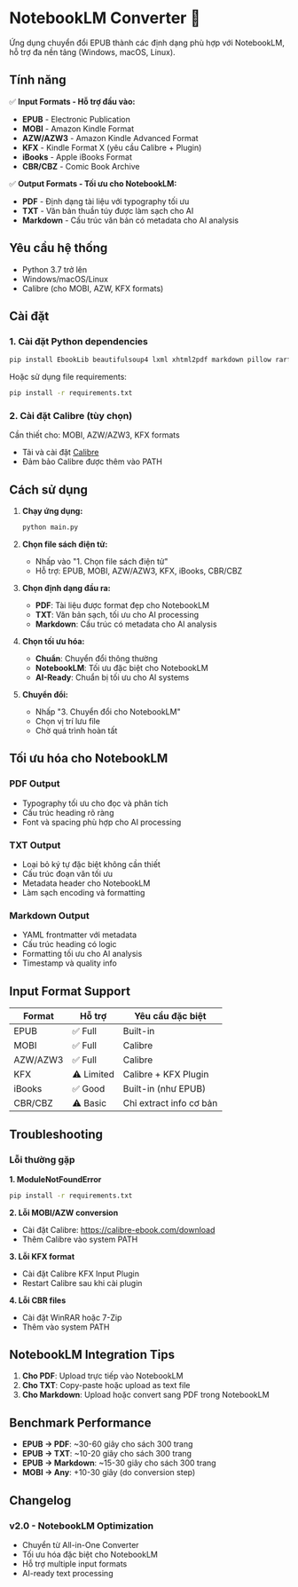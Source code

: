 # NotebookLM Converter 🍎

Ứng dụng chuyển đổi EPUB thành các định dạng phù hợp với NotebookLM, hỗ trợ đa nền tảng (Windows, macOS, Linux).

## Tính năng

✅ **Input Formats - Hỗ trợ đầu vào:**
- **EPUB** - Electronic Publication
- **MOBI** - Amazon Kindle Format
- **AZW/AZW3** - Amazon Kindle Advanced Format
- **KFX** - Kindle Format X (yêu cầu Calibre + Plugin)
- **iBooks** - Apple iBooks Format
- **CBR/CBZ** - Comic Book Archive

✅ **Output Formats - Tối ưu cho NotebookLM:**
- **PDF** - Định dạng tài liệu với typography tối ưu
- **TXT** - Văn bản thuần túy được làm sạch cho AI
- **Markdown** - Cấu trúc văn bản có metadata cho AI analysis

## Yêu cầu hệ thống

- Python 3.7 trở lên
- Windows/macOS/Linux
- Calibre (cho MOBI, AZW, KFX formats)

## Cài đặt

### 1. Cài đặt Python dependencies

```bash
pip install EbookLib beautifulsoup4 lxml xhtml2pdf markdown pillow rarfile
```

Hoặc sử dụng file requirements:
```bash
pip install -r requirements.txt
```

### 2. Cài đặt Calibre (tùy chọn)

Cần thiết cho: MOBI, AZW/AZW3, KFX formats
- Tải và cài đặt [Calibre](https://calibre-ebook.com/download)
- Đảm bảo Calibre được thêm vào PATH

## Cách sử dụng

1. **Chạy ứng dụng:**
   ```bash
   python main.py
   ```

2. **Chọn file sách điện tử:**
   - Nhấp vào "1. Chọn file sách điện tử"
   - Hỗ trợ: EPUB, MOBI, AZW/AZW3, KFX, iBooks, CBR/CBZ

3. **Chọn định dạng đầu ra:**
   - **PDF**: Tài liệu được format đẹp cho NotebookLM
   - **TXT**: Văn bản sạch, tối ưu cho AI processing
   - **Markdown**: Cấu trúc có metadata cho AI analysis

4. **Chọn tối ưu hóa:**
   - **Chuẩn**: Chuyển đổi thông thường
   - **NotebookLM**: Tối ưu đặc biệt cho NotebookLM
   - **AI-Ready**: Chuẩn bị tối ưu cho AI systems

5. **Chuyển đổi:**
   - Nhấp "3. Chuyển đổi cho NotebookLM"
   - Chọn vị trí lưu file
   - Chờ quá trình hoàn tất

## Tối ưu hóa cho NotebookLM

### PDF Output
- Typography tối ưu cho đọc và phân tích
- Cấu trúc heading rõ ràng
- Font và spacing phù hợp cho AI processing

### TXT Output
- Loại bỏ ký tự đặc biệt không cần thiết
- Cấu trúc đoạn văn tối ưu
- Metadata header cho NotebookLM
- Làm sạch encoding và formatting

### Markdown Output
- YAML frontmatter với metadata
- Cấu trúc heading có logic
- Formatting tối ưu cho AI analysis
- Timestamp và quality info

## Input Format Support

| Format | Hỗ trợ | Yêu cầu đặc biệt |
|--------|--------|------------------|
| EPUB | ✅ Full | Built-in |
| MOBI | ✅ Full | Calibre |
| AZW/AZW3 | ✅ Full | Calibre |
| KFX | ⚠️ Limited | Calibre + KFX Plugin |
| iBooks | ✅ Good | Built-in (như EPUB) |
| CBR/CBZ | ⚠️ Basic | Chỉ extract info cơ bản |

## Troubleshooting

### Lỗi thường gặp

**1. ModuleNotFoundError**
```bash
pip install -r requirements.txt
```

**2. Lỗi MOBI/AZW conversion**
- Cài đặt Calibre: https://calibre-ebook.com/download
- Thêm Calibre vào system PATH

**3. Lỗi KFX format**
- Cài đặt Calibre KFX Input Plugin
- Restart Calibre sau khi cài plugin

**4. Lỗi CBR files**
- Cài đặt WinRAR hoặc 7-Zip
- Thêm vào system PATH

## NotebookLM Integration Tips

1. **Cho PDF**: Upload trực tiếp vào NotebookLM
2. **Cho TXT**: Copy-paste hoặc upload as text file
3. **Cho Markdown**: Upload hoặc convert sang PDF trong NotebookLM

## Benchmark Performance

- **EPUB → PDF**: ~30-60 giây cho sách 300 trang
- **EPUB → TXT**: ~10-20 giây cho sách 300 trang  
- **EPUB → Markdown**: ~15-30 giây cho sách 300 trang
- **MOBI → Any**: +10-30 giây (do conversion step)

## Changelog

### v2.0 - NotebookLM Optimization
- Chuyển từ All-in-One Converter
- Tối ưu hóa đặc biệt cho NotebookLM
- Hỗ trợ multiple input formats
- AI-ready text processing
